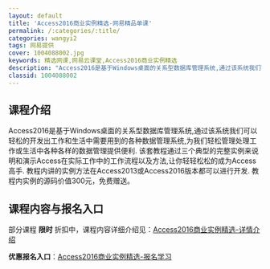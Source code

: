 ```yaml
---
layout: default
title: 'Access2016商业实例精选-网易精品单课'
permalink: /:categories/:title/
categories: wangyi2
tags: 网易提供
cover: 1004088002.jpg
keywords: 精选网课,网易云课堂,Access2016商业实例精选
description: "Access2016是基于Windows桌面的关系型数据库管理系统,通过该系统我们可以轻松的开发出工作和生活中需要用到的各种数据管理系统,为我们轻松管理处理工作或生活中各种各样的数据管理提供"
classid: 1004088002
---
```


## 课程介绍

Access2016是基于Windows桌面的关系型数据库管理系统,通过该系统我们可以轻松的开发出工作和生活中需要用到的各种数据管理系统,为我们轻松管理处理工作或生活中各种各样的数据管理提供便利.
该套教程通过三个典型的完整实例来说明和演示Access在实际工作中的工作流程以及方法,让你轻轻松松的成为Access高手.
教程内讲的实例方法在Access2013或Access2016版本都可以进行开发.
教程内实例的源码价值300元，免费赠送。

## 课程内容与报名入口

部分课程 **限时** 折扣中，课程内容详细介绍见：[Access2016商业实例精选-详情介绍](https://study.163.com/course/introduction/1004088002.htm?share=1&shareId=1025206652&utm_campaign=share&utm_medium=iphoneShare&utm_source=&utm_u=1025206652)

**优惠报名入口**：[Access2016商业实例精选-报名学习](https://study.163.com/course/introduction/1004088002.htm?share=1&shareId=1025206652&utm_campaign=share&utm_medium=iphoneShare&utm_source=&utm_u=1025206652)

